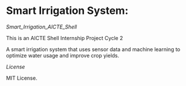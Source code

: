 # Smart Irrigation System:

*Smart_Irrigation_AICTE_Shell*

This is an AICTE Shell Internship Project Cycle 2

A smart irrigation system that uses sensor data and machine learning to optimize water usage and improve crop yields.

*License*

MIT License.
